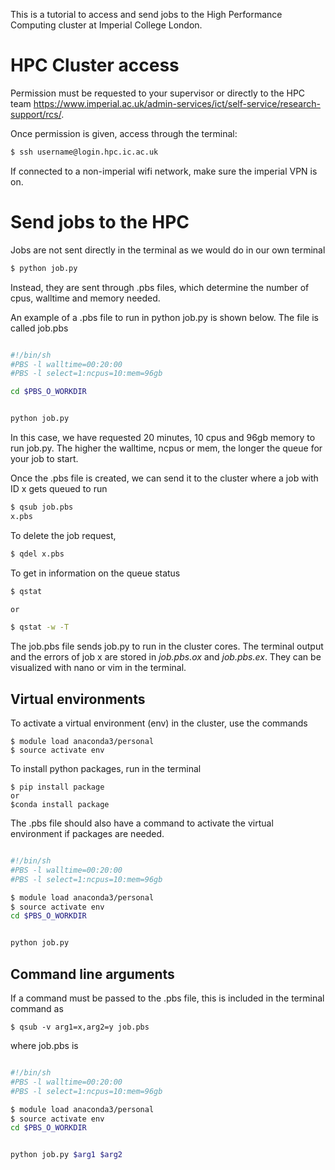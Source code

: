 This is a tutorial to access and send jobs to the High Performance Computing cluster at Imperial College London. 

# HPC Cluster access

Permission must be requested to your supervisor or directly to the HPC team https://www.imperial.ac.uk/admin-services/ict/self-service/research-support/rcs/.

Once permission is given, access through the terminal:

```bash
$ ssh username@login.hpc.ic.ac.uk
```

If connected to a non-imperial wifi network, make sure the imperial VPN is on. 

# Send jobs to the HPC

Jobs are not sent directly in the terminal as we would do in our own terminal

```bash
$ python job.py
```


Instead, they are sent through .pbs files, which determine the number of cpus, walltime and memory needed. 

An example of a .pbs file to run in python job.py is shown below. The file is called job.pbs 


```bash

#!/bin/sh
#PBS -l walltime=00:20:00
#PBS -l select=1:ncpus=10:mem=96gb

cd $PBS_O_WORKDIR


python job.py

```

In this case, we have requested 20 minutes, 10 cpus and 96gb memory to run job.py. The higher the walltime, ncpus or mem, the longer the queue for your job to start. 



Once the .pbs file is created, we can send it to the cluster where a job with ID x gets queued to run

```bash
$ qsub job.pbs
x.pbs
```
To delete the job request, 
```bash
$ qdel x.pbs
```

To get in information on the queue status 

```bash
$ qstat

or 

$ qstat -w -T

```

The job.pbs file sends job.py to run in the cluster cores. The terminal output and the errors of job x are stored in 
<em>job.pbs.ox</em> and <em>job.pbs.ex</em>.
They can be visualized with nano or vim in the terminal.

## Virtual environments

To activate a virtual environment (env) in the cluster, use the commands
```
$ module load anaconda3/personal
$ source activate env
```

To install python packages, run in the terminal 

```
$ pip install package 
or 
$conda install package
```

The .pbs file should also have a command to activate the virtual environment if packages are needed.


```bash

#!/bin/sh
#PBS -l walltime=00:20:00
#PBS -l select=1:ncpus=10:mem=96gb

$ module load anaconda3/personal
$ source activate env
cd $PBS_O_WORKDIR


python job.py

```

## Command line arguments

If a command must be passed to the .pbs file, this is included in the terminal command as 

```
$ qsub -v arg1=x,arg2=y job.pbs
```

where job.pbs is


```bash

#!/bin/sh
#PBS -l walltime=00:20:00
#PBS -l select=1:ncpus=10:mem=96gb

$ module load anaconda3/personal
$ source activate env
cd $PBS_O_WORKDIR


python job.py $arg1 $arg2

```

